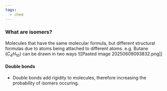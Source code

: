 ```yaml
---
tags:
  - chem
---
```

### What are isomers?
Molecules that have the same molecular formula, but different structural formulas due to atoms being attached to different atoms.
	e.g. Butane ($C_4H_{10}$) can be drawn in two ways
![[Pasted image 20250609093832.png]]

#### Double bonds
- Double bonds add rigidity to molecules, therefore increasing the probability of isomers occuring. 